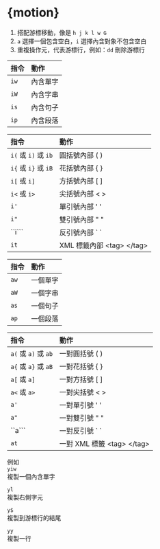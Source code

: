 # {motion}

1. 搭配游標移動，像是 `h j k l w G`
2. `a` 選擇一個包含空白，`i` 選擇內含對象不包含空白
3. 重複操作元，代表游標行，例如：`dd` 刪除游標行

| 指令 | 動作 |
| :--- | :--- |
| `iw` | 內含單字 |
| `iW` | 內含字串 |
| `is` | 內含句子 |
| `ip` | 內含段落 |

| 指令 | 動作 |
| :--- | :--- |
| `i(` 或 `i)` 或 `ib` | 圓括號內部 \( \) |
| `i{` 或 `i}` 或 `iB` | 花括號內部 { } |
| `i[` 或 `i]` | 方括號內部 \[ \] |
| `i<` 或 `i>` | 尖括號內部 &lt; &gt; |
| `i'` | 單引號內部 ' ' |
| `i"` | 雙引號內部 " " |
| ``i``` | 反引號內部 \` \` |
| `it` | XML 標籤內部 &lt;tag&gt; &lt;/tag&gt; |

| 指令 | 動作 |
| :--- | :--- |
| `aw` | 一個單字 |
| `aW` | 一個字串 |
| `as` | 一個句子 |
| `ap` | 一個段落 |

| 指令 | 動作 |
| :--- | :--- |
| `a(` 或 `a)` 或 `ab` | 一對圓括號 \( \) |
| `a{` 或 `a}` 或 `aB` | 一對花括號 { } |
| `a[` 或 `a]` | 一對方括號 \[ \] |
| `a<` 或 `a>` | 一對尖括號 &lt; &gt; |
| `a'` | 一對單引號 ' ' |
| `a"` | 一對雙引號 " " |
| ``a``` | 一對反引號 \` \` |
| `at` | 一對 XML 標籤 &lt;tag&gt; &lt;/tag&gt; |

例如  
`yiw`  
複製一個內含單字

`yl`  
複製右側字元

`y$`  
複製到游標行的結尾

`yy`  
複製一行

